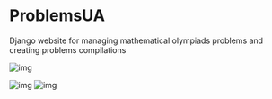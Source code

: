 # ProblemsUA

Django website for managing mathematical olympiads problems and creating problems compilations

[comment]: <> (![img]&#40;https://i.ibb.co/0ySKPBN/image-2021-10-01-12-40-57.png&#41;)
![img](https://i.ibb.co/sWmTd0J/image-2021-10-01-14-13-07.png)

[comment]: <> (![img]&#40;https://i.ibb.co/6R3pkxN/image-2021-10-01-14-00-04.png&#41;)
![img](https://i.ibb.co/XJb1SzR/image-2021-10-01-14-00-20.png)
![img](https://i.ibb.co/1R9vf2R/image-2021-10-01-14-13-49.png)

[comment]: <> (![img]&#40;https://i.ibb.co/g47yzD0/image-2021-10-01-12-51-04.png&#41;)
